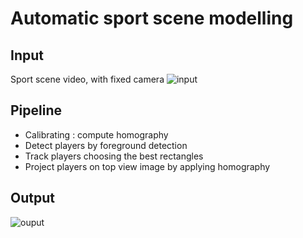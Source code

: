# Automatic sport scene modelling

## Input 
Sport scene video, with fixed camera
![input](demo/input.png)
## Pipeline
* Calibrating : compute homography
* Detect players by foreground detection
* Track players choosing the best rectangles
* Project players on top view image by applying homography

## Output
![ouput](demo/output.png)